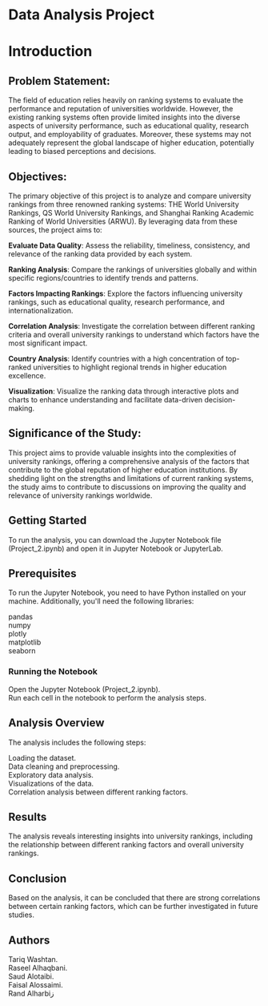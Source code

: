 # Data Analysis Project
# Introduction

## Problem Statement:
The field of education relies heavily on ranking systems to evaluate the performance and reputation of universities worldwide. However, the existing ranking systems often provide limited insights into the diverse aspects of university performance, such as educational quality, research output, and employability of graduates. Moreover, these systems may not adequately represent the global landscape of higher education, potentially leading to biased perceptions and decisions.  

## Objectives:
The primary objective of this project is to analyze and compare university rankings from three renowned ranking systems: THE World University Rankings, QS World University Rankings, and Shanghai Ranking Academic Ranking of World Universities (ARWU). By leveraging data from these sources, the project aims to:  

**Evaluate Data Quality**: Assess the reliability, timeliness, consistency, and relevance of the ranking data provided by each system.  

**Ranking Analysis**: Compare the rankings of universities globally and within specific regions/countries to identify trends and patterns.  

**Factors Impacting Rankings**: Explore the factors influencing university rankings, such as educational quality, research performance, and internationalization.   

**Correlation Analysis**: Investigate the correlation between different ranking criteria and overall university rankings to understand which factors have the most significant impact.  

**Country Analysis**: Identify countries with a high concentration of top-ranked universities to highlight regional trends in higher education excellence.  

**Visualization**: Visualize the ranking data through interactive plots and charts to enhance understanding and facilitate data-driven decision-making.  

## Significance of the Study:
This project aims to provide valuable insights into the complexities of university rankings, offering a comprehensive analysis of the factors that contribute to the global reputation of higher education institutions. By shedding light on the strengths and limitations of current ranking systems, the study aims to contribute to discussions on improving the quality and relevance of university rankings worldwide.

## Getting Started
To run the analysis, you can download the Jupyter Notebook file (Project_2.ipynb) and open it in Jupyter Notebook or JupyterLab.

## Prerequisites
To run the Jupyter Notebook, you need to have Python installed on your machine. Additionally, you'll need the following libraries:

pandas  
numpy  
plotly  
matplotlib  
seaborn  

### Running the Notebook  
Open the Jupyter Notebook (Project_2.ipynb).  
Run each cell in the notebook to perform the analysis steps.  
## Analysis Overview  
The analysis includes the following steps:  

Loading the dataset.  
Data cleaning and preprocessing.  
Exploratory data analysis.  
Visualizations of the data.  
Correlation analysis between different ranking factors.  
## Results
The analysis reveals interesting insights into university rankings, including the relationship between different ranking factors and overall university rankings.

## Conclusion
Based on the analysis, it can be concluded that there are strong correlations between certain ranking factors, which can be further investigated in future studies.

## Authors
Tariq Washtan.  
Raseel Alhaqbani.  
Saud Alotaibi.  
Faisal Alossaimi.  
Rand Alharbiز

